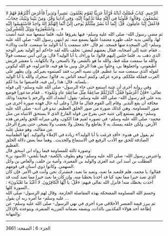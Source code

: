 ------------------------------------------------------------------------

الرَّحِيمِ. كِتابٌ فُصِّلَتْ آياتُهُ قُرْآناً عَرَبِيًّا لِقَوْمٍ يَعْلَمُونَ. بَشِيراً وَنَذِيراً فَأَعْرَضَ
أَكْثَرُهُمْ فَهُمْ لا يَسْمَعُونَ. وَقالُوا: قُلُوبُنا فِي أَكِنَّةٍ مِمَّا تَدْعُونا إِلَيْهِ، وَفِي آذانِنا
وَقْرٌ، وَمِنْ بَيْنِنا وَبَيْنِكَ حِجابٌ، فَاعْمَلْ إِنَّنا عامِلُونَ. قُلْ: إِنَّما أَنَا بَشَرٌ مِثْلُكُمْ
يُوحى إِلَيَّ أَنَّما إِلهُكُمْ إِلهٌ واحِدٌ فَاسْتَقِيمُوا إِلَيْهِ وَاسْتَغْفِرُوهُ وَوَيْلٌ لِلْمُشْرِكِينَ ...
»  
ثم مضى رسول الله- صلى الله عليه وسلم- فيها يقرؤها عليه. فلما سمعها منه
عتبة أنصت لها، وألقى يديه خلف ظهره معتمدا عليها يسمع منه. ثم انتهى رسول
الله- صلى الله عليه وسلم- إلى السجدة منها فسجد. ثم قال. «قد سمعت يا أبا
الوليد ما سمعت. فأنت وذاك» .. فقام عتبة إلى أصحابه، فقال بعضهم لبعض:
نحلف بالله لقد جاءكم أبو الوليد بغير الوجه الذي ذهب به. فلما جلس إليهم
قالوا: ما وراءك يا أبا الوليد؟ قال: ورائي أنني سمعت قولاً والله ما سمعت
مثله قط، والله ما هو بالشعر، ولا بالسحر، ولا بالكهانة، يا معشر قريش
أطيعوني، واجعلوها بي، وخلوا بين هذا الرجل وبين ما هو فيه، فاعتزلوه، فو
الله ليكونن لقوله الذي سمعت منه نبأ عظيم. فإن تصبه العرب فقد كفيتموه
بغيركم. وإن يظهر على العرب فملكه ملككم، وعزه عزكم، وكنتم أسعد الناس به.
قالوا: سحرك والله يا أبا الوليد بلسانه. قال: هذا رأيي فيه، فاصنعوا ما
بدا لكم..  
وفي رواية أخرى أن عتبة استمع حتى جاء الرسول- صلى الله عليه وسلم- إلى
قوله تعالى: «فَإِنْ أَعْرَضُوا فَقُلْ: أَنْذَرْتُكُمْ صاعِقَةً مِثْلَ صاعِقَةِ عادٍ وَثَمُودَ» .. فقام
مذعورا فوضع يده على فم رسول الله- صلى الله عليه وسلم- يقول: أنشدك الله
والرحم يا محمد! وذلك مخافة أن يقع النذير. وقام إلى القوم فقال ما قال!
وعلى أية حال فهذه صورة أخرى من صور المساومة. وهي كذلك صورة من صور الخلق
العظيم. تبدو في أدبه- صلى الله عليه وسلم- وهو يستمع إلى عتبة حتى يفرغ من
قوله الفارغ الذي لا يستحق الانتباه من مثل محمد- صلى الله عليه وسلم- في
تصوره لقيم هذا الكون، وفي ميزانه للحق ولعرض هذه الأرض. ولكن خلقه يمسك به
لا يقاطع ولا يتعجل ولا يغضب ولا يضجر، حتى يفرغ الرجل من مقالته، وهو مقبل
عليه.  
ثم يقول في هدوء: «أقد فرغت يا أبا الوليد؟» زيادة في الإملاء والتوكيد.
إنها الطمأنينة الصادقة للحق مع الأدب الرفيع في الاستماع والحديث.. وهما
معا بعض دلالة الخلق العظيم.  
وصورة ثالثة للمساومة فيما رواه ابن اسحق قال:  
«واعترض رسول الله- صلى الله عليه وسلم- وهو يطوف بالكعبة- فيما بلغني-
الأسود بن المطلب بن أسد ابن عبد العزى والوليد بن المغيرة، وأمية بن خلف،
والعاص بن وائل السهمي. وكانوا ذوي أسنان في قومهم.  
فقالوا: يا محمد، هلم فلنعبد ما تعبد، وتعبد ما نعبد، فنشترك نحن وأنت في
الأمر. فإن كان الذي تعبد خيرا مما نعبد كنا قد أخذنا بحظنا منه، وإن كان
ما نعبد خيرا مما تعبد كنت قد أخذت بحظك منه! فأنزل الله تعالى فيهم: «قُلْ:
يا أَيُّهَا الْكافِرُونَ. لا أَعْبُدُ ما تَعْبُدُونَ» : السورة كلها..  
وحسم الله المساومة المضحكة بهذه المفاصلة الجازمة. وقال لهم الرسول- صلى
الله عليه وسلم- ما أمره ربه أن يقول ...  
ثم يبرز قيمة العنصر الأخلاقي مرة أخرى في نهي الرسول- صلى الله عليه وسلم-
عن إطاعة أحد هؤلاء المكذبين بالذات، ويصفه بصفاته المزرية المنفرة،
ويتوعده بالإذلال والمهانة:

------------------------------------------------------------------------

الجزء: 6 ¦ الصفحة: 3661
